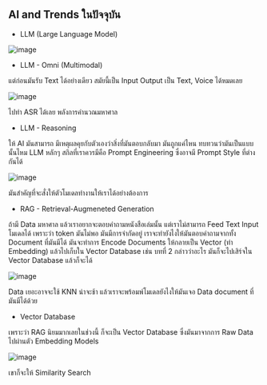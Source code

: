 ## AI and Trends ในปัจจุบัน

* LLM (Large Language Model)

![image](https://github.com/user-attachments/assets/0bf6e3f4-638c-4012-9886-add4d4055a7b)

* LLM - Omni (Multimodal)

แต่ก่อนมันรับ Text ได้อย่างเดียว สมัยนี้เป็น Input Output เป็น Text, Voice ได้หมดเลย

![image](https://github.com/user-attachments/assets/d2ec9d0b-6f43-4d47-895d-3fc0f35add8e)

ไปทำ ASR ได้เลย พลังการคำนวณมหาศาล

* LLM - Reasoning

ให้ AI มันสามารถ มีเหตุผลคุยกับตัวเองว่าสิ่งที่มันตอบกลับมา มันถูกแค่ไหน ทบทวนว่ามันเป็นแบบนั้นไหม
LLM หลักๆ สกิลที่เราควรมีคือ Prompt Engineering ซึ่งอาจมี Prompt Style ที่ต่างกันได้

![image](https://github.com/user-attachments/assets/728fa109-66e9-46ac-abb9-3323b4e18bca)

มันสำคัญที่จะสั่งให้ตัวโมเดลทำงานให้เราได้อย่างต้องการ

* RAG - Retrieval-Augmeneted Generation

ถ้ามี Data มหาศาล แล้วเราอยากจะตอบคำถามหนังสือเล่มนั้น แต่เราไม่สามารถ Feed Text Input โมเดลได้
เพราะว่า token มันไม่พอ มันมีการจำกัดอยู่ เราจะทำยังไงให้มันตอบคำถามจากทั้ง Document ที่มันมีได้
มันจะทำการ Encode Documents ให้กลายเป็น Vector (ทำ Embedding) แล้วไปเก็บใน Vector Database
เช่น บทที่ 2 กล่าวว่าอะไร มันก็จะไปเสิร์จใน Vector Database แล้วก็จะได้

![image](https://github.com/user-attachments/assets/f4aa135f-b2eb-49e9-89b5-4a7fdbfb2473)

Data เยอะอาจจะใช้ KNN น่าจะช้า แล้วเราจะพร้อมพ์โมเดลยังไงให้มันเจอ Data document ที่มันมีได้ด้วย

* Vector Database

เพราะว่า RAG นิยมมากเลยในช่วงนี้ ก็จะเป็น Vector Database ซึ่งมันมาจากการ Raw Data ไปผ่านตัว Embedding Models

![image](https://github.com/user-attachments/assets/512c06fe-64d4-4aac-9b4d-c464cda9f191)

เขาก็จะให้ Similarity Search




